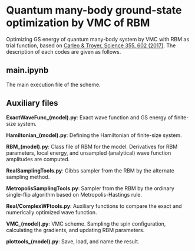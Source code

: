 # Quantum many-body ground-state optimization by VMC of RBM
Optimizing GS energy of quantum many-body system by VMC with RBM as trial function,
based on [Carleo & Troyer, Science 355, 602 (2017)](https://arxiv.org/abs/1606.02318).
The description of each codes are given as follows.
## main.ipynb
The main execution file of the scheme.
## Auxiliary files
**ExactWaveFunc_(model).py**:
Exact wave function and GS energy of finite-size system.

**Hamiltonian_(model).py**:
 Defining the Hamiltonian of finite-size system.
 
**RBM_(model).py**:
 Class file of RBM for the model. Derivatives for RBM parameters, local energy, and unsampled (analytical) wave function amplitudes are computed. 
 
**RealSamplingTools.py**:
 Gibbs sampler from the RBM by the alternate sampling method.
 
**MetropolisSamplingTools.py**:
 Sampler from the RBM by the ordinary single-flip algorithm based on Metropolis-Hastings rule.
 
**Real/ComplexWFtools.py**:
 Auxiliary functions to compare the exact and numerically optimized wave function.
 
**VMC_(model).py**:
 VMC scheme. Sampling the spin configuration, calculating the gradients, and updating RBM parameters.
 
**plottools_(model).py**:
 Save, load, and name the result.

